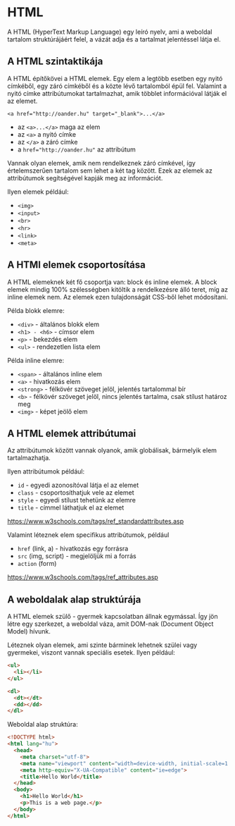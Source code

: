# HTML

A HTML (HyperText Markup Language) egy leíró nyelv, ami a weboldal tartalom struktúrájáért felel, a vázát adja és a tartalmat jelentéssel látja el.

## A HTML szintaktikája

A HTML építőkövei a HTML elemek. Egy elem a legtöbb esetben egy nyitó címkéből, egy záró címkéből és a közte lévő tartalomból épül fel. Valamint a nyitó címke attribútumokat tartalmazhat, amik többlet információval látják el az elemet.

`<a href="http://oander.hu" target="_blank">...</a>`

- az `<a>...</a>` maga az elem
- az `<a>` a nyitó címke
- az `</a>` a záró címke
- a `href="http://oander.hu"` az attribútum

Vannak olyan elemek, amik nem rendelkeznek záró címkével, így értelemszerűen tartalom sem lehet a két tag között. Ezek az elemek az attribútumok segítségével kapják meg az információt.

Ilyen elemek például:

- `<img>`
- `<input>`
- `<br>`
- `<hr>`
- `<link>`
- `<meta>`

## A HTMl elemek csoportosítása

A HTML elemeknek két fő csoportja van: block és inline elemek. A block elemek mindig 100% szélességben kitöltik a rendelkezésre álló teret, míg az inline elemek nem. Az elemek ezen tulajdonságát CSS-ből lehet módosítani.

Példa blokk elemre:

- `<div>` - általános blokk elem
- `<h1> - <h6>` - címsor elem
- `<p>` - bekezdés elem
- `<ul>` - rendezetlen lista elem

Példa inline elemre:

- `<span>` - általános inline elem
- `<a>` - hivatkozás elem
- `<strong>` - félkövér szöveget jelöl, jelentés tartalommal bír
- `<b>` - félkövér szöveget jelöl, nincs jelentés tartalma, csak stílust határoz meg
- `<img>` - képet jeölő elem

## A HTML elemek attribútumai

Az attribútumok között vannak olyanok, amik globálisak, bármelyik elem tartalmazhatja.

Ilyen attribútumok például:

- `id` - egyedi azonosítóval látja el az elemet
- `class` - csoportosíthatjuk vele az elemet
- `style` - egyedi stílust tehetünk az elemre
- `title` - címmel láthatjuk el az elemet

https://www.w3schools.com/tags/ref_standardattributes.asp

Valamint léteznek elem specifikus attribútumok, például

- `href` (link, a) - hivatkozás egy forrásra
- `src` (img, script) - megjelöljük mi a forrás
- `action` (form)

https://www.w3schools.com/tags/ref_attributes.asp

## A weboldalak alap struktúrája

A HTML elemek szülő - gyermek kapcsolatban állnak egymással. Így jön létre egy szerkezet, a weboldal váza, amit DOM-nak (Document Object Model) hívunk.

Léteznek olyan elemek, ami szinte bárminek lehetnek szülei vagy gyermekei, viszont vannak speciális esetek. Ilyen például:

```html
<ul>
  <li></li>
</ul>

<dl>
  <dt></dt>
  <dd></dd>
</dl>
```

Weboldal alap struktúra:

```html
<!DOCTYPE html>
<html lang="hu">
  <head>
    <meta charset="utf-8">
    <meta name="viewport" content="width=device-width, initial-scale=1.0">
    <meta http-equiv="X-UA-Compatible" content="ie=edge">
    <title>Hello World</title>
  </head>
  <body>
    <h1>Hello World</h1>
    <p>This is a web page.</p>
  </body>
</html>
```
